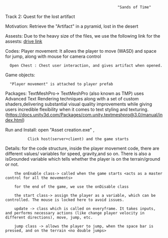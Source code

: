                                                       "Sands of Time"
Track 2: Quest for the lost artifact 

Motivation: Retrieve the "Artifact" in a pyramid, lost in the desert

Assests:
      Due to the heavy size of the files, we use the following link for the assests:
      [drive link](https://drive.google.com/drive/folders/1hcqg6iFuejfCsBb0LfvoeQwhTsU00k2l)

Codes:
      Player movement: It allows the player to move (WASD) and space for jump, along with mouse for camera control
      
      Open Chest : Chest user interaction, and gives artifact when opened.
      
Game objects:

      "Player movement" is attached to player prefab

      
Packages:
        TextMeshPro-> TextMeshPro (also known as TMP) uses Advanced Text Rendering techniques along with a set of custom shaders,delivering substantial visual quality improvements while giving users incredible flexibility when it comes to text styling and texturing.
                (https://docs.unity3d.com/Packages/com.unity.textmeshpro@3.0/manual/index.html)

Run and Install:
             open "Asset creation.exe" ,
              
              Click host(server+client) and the game starts


Details:
        for the code structure, inside the player movement code, there are different values/ variables for speed, gravity,and so on. There is also a isGrounded variable which tells whether the player is on the terrain/ground or not.
        
        the onEnable class-> called when the game starts <acts as a master control for all the movements>
        
        for the end of the game, we use the onDisable class
        
        the start class-> assign the player as a variable, which can be controlled. The mouse is locked here to avoid issues.
        
        update -> class which is called on everyframe. It takes inputs, and performs necessary actions (like change player velocity in different directions), move, jump, etc.
        
        jump class -> allows the player to jump, when the space bar is pressed, and on the terrain <no double jumps>
